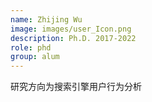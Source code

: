 ```yaml
---
name: Zhijing Wu
image: images/user_Icon.png
description: Ph.D. 2017-2022
role: phd 
group: alum
--- 
```


研究方向为搜索引擎用户行为分析